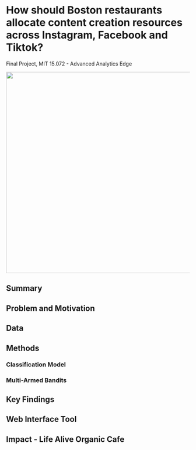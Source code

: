 # How should Boston restaurants allocate content creation resources across Instagram, Facebook and Tiktok?
Final Project, MIT 15.072 - Advanced Analytics Edge

<img src="https://github.com/jasonjiajs/insta-fb-tiktok-boston-restaurants/assets/90637415/da01ac57-07de-4f29-9e7d-71ab0b45da63" width="550" />

## Summary

## Problem and Motivation

## Data

## Methods

### Classification Model

### Multi-Armed Bandits

## Key Findings

## Web Interface Tool

## Impact - Life Alive Organic Cafe
